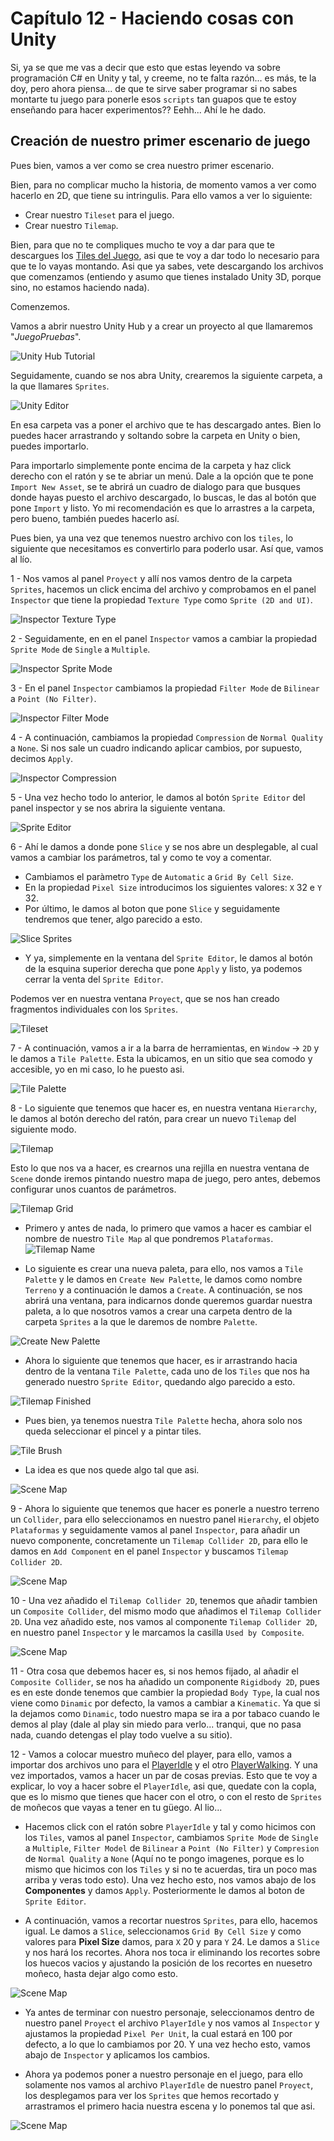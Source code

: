 # Capítulo 12 - Haciendo cosas con Unity 

Si, ya se que me vas a decir que esto que estas leyendo va sobre programación C# en Unity y tal, y creeme, no te falta razón... es más, te la doy, pero ahora piensa... de que te sirve saber programar si no sabes montarte tu juego para ponerle esos `scripts` tan guapos que te estoy enseñando para hacer experimentos?? Eehh... Ahí le he dado. 

## Creación de nuestro primer escenario de juego

Pues bien, vamos a ver como se crea nuestro primer escenario.

Bien, para no complicar mucho la historia, de momento vamos a ver como hacerlo en 2D, que tiene su intringulis. Para ello vamos a ver lo siguiente:

* Crear nuestro `Tileset` para el juego.
* Crear nuestro `Tilemap`.

Bien, para que no te compliques mucho te voy a dar para que te descargues los [Tiles del Juego](../resources/Material_Juego_2D/tiles), asi que te voy a dar todo lo necesario para que te lo vayas montando. Asi que ya sabes, vete descargando los archivos que comenzamos (entiendo y asumo que tienes instalado Unity 3D, porque sino, no estamos haciendo nada).

Comenzemos.

Vamos a abrir nuestro Unity Hub y a crear un proyecto al que llamaremos "_JuegoPruebas_".

![Unity Hub Tutorial](../img/11_UnityHubTutorial.png)

Seguidamente, cuando se nos abra Unity, crearemos la siguiente carpeta, a la que llamares `Sprites`.

![Unity Editor](../img/11_UnityEditor.png)

En esa carpeta vas a poner el archivo que te has descargado antes. Bien lo puedes hacer arrastrando y soltando sobre la carpeta en Unity o bien, puedes importarlo.

Para importarlo simplemente ponte encima de la carpeta y haz click derecho con el ratón y se te abriar un menú. Dale a la opción que te pone `Import New Asset`, se te abrirá un cuadro de dialogo para que busques donde hayas puesto el archivo descargado, lo buscas, le das al botón que pone `Import` y listo. Yo mi recomendación es que lo arrastres a la carpeta, pero bueno, también puedes hacerlo así.

Pues bien, ya una vez que tenemos nuestro archivo con los `tiles`, lo siguiente que necesitamos es convertirlo para poderlo usar. Así que, vamos al lío.

1 - Nos vamos al panel `Proyect` y allí nos vamos dentro de la carpeta `Sprites`, hacemos un click encima del archivo y comprobamos en el panel `Inspector` que tiene la propiedad `Texture Type` como `Sprite (2D and UI)`.

![Inspector Texture Type](../img/11_TextureType.png)

2 - Seguidamente, en en el panel `Inspector` vamos a cambiar la propiedad `Sprite Mode` de `Single` a `Multiple`.

![Inspector Sprite Mode](../img/11_SpriteMode.png)

3 - En el panel `Inspector` cambiamos la propiedad `Filter Mode` de `Bilinear` a `Point (No Filter)`. 

![Inspector Filter Mode](../img/11_FilterMode.png)

4 - A continuación, cambiamos la propiedad `Compression` de `Normal Quality` a `None`. Si nos sale un cuadro indicando aplicar cambios, por supuesto, decimos `Apply`.

![Inspector Compression](../img/11_Compression.png)

5 - Una vez hecho todo lo anterior, le damos al botón `Sprite Editor` del panel inspector y se nos abrira la siguiente ventana.

![Sprite Editor](../img/11_SpriteEditor.png)

6 - Ahí le damos a donde pone `Slice` y se nos abre un desplegable, al cual vamos a cambiar los parámetros, tal y como te voy a comentar.
	
- Cambiamos el paràmetro `Type` de `Automatic` a `Grid By Cell Size`.
- En la propiedad `Pixel Size` introducimos los siguientes valores: `X` 32 e `Y` 32.
- Por último, le damos al boton que pone `Slice` y seguidamente tendremos que tener, algo parecido a esto.

![Slice Sprites](../img/11_SpriteSlice.png)

- Y ya, simplemente en la ventana del `Sprite Editor`, le damos al botón de la esquina superior derecha que pone `Apply` y listo, ya podemos cerrar la venta del `Sprite Editor`.

Podemos ver en nuestra ventana `Proyect`, que se nos han creado fragmentos individuales con los `Sprites`. 

![Tileset](../img/11_TileSet.png)

7 - A continuación, vamos a ir a la barra de herramientas, en `Window` -> `2D` y le damos a `Tile Palette`. Esta la ubicamos, en un sitio que sea comodo y accesible, yo en mi caso, lo he puesto asi.

![Tile Palette](../img/11_TilePalette.png)

8 - Lo siguiente que tenemos que hacer es, en nuestra ventana `Hierarchy`, le damos al botón derecho del ratón, para crear un nuevo `Tilemap` del siguiente modo.

![Tilemap](../img/11_TileMap.png)

Esto lo que nos va a hacer, es crearnos una rejilla en nuestra ventana de `Scene` donde iremos pintando nuestro mapa de juego, pero antes, debemos configurar unos cuantos de parámetros.

![Tilemap Grid](../img/11_TileMapGrid.png)

 - Primero y antes de nada, lo primero que vamos a hacer es cambiar el nombre de nuestro `Tile Map` al que pondremos `Plataformas`.
 ![Tilemap Name](../img/11_TileMapName.png)

 - Lo siguiente es crear una nueva paleta, para ello, nos vamos a `Tile Palette` y le damos en `Create New Palette`, le damos como nombre `Terreno` y a continuación le damos a `Create`. A continuación, se nos abrirá una ventana, para indicarnos donde queremos guardar nuestra paleta, a lo que nosotros vamos a crear una carpeta dentro de la carpeta `Sprites` a la que le daremos de nombre `Palette`.

![Create New Palette](../img/11_CreateNewPalette.png)

- Ahora lo siguiente que tenemos que hacer, es ir arrastrando hacia dentro de la ventana `Tile Palette`, cada uno de los `Tiles` que nos ha generado nuestro `Sprite Editor`, quedando algo parecido a esto.

![Tilemap Finished](../img/11_TilePaletteDone.png)

- Pues bien, ya tenemos nuestra `Tile Palette` hecha, ahora solo nos queda seleccionar el pincel y a pintar tiles.

![Tile Brush](../img/11_TileBrush.png)

- La idea es que nos quede algo tal que asi.

![Scene Map](../img/11_SceneMap.png)

9 - Ahora lo siguiente que tenemos que hacer es ponerle a nuestro terreno un `Collider`, para ello seleccionamos en nuestro panel `Hierarchy`, el objeto `Plataformas` y seguidamente vamos al panel `Inspector`, para añadir un nuevo componente, concretamente un `Tilemap Collider 2D`, para ello le damos en `Add Component` en el panel `Inspector` y buscamos `Tilemap Collider 2D`.

![Scene Map](../img/11_TilemapCollider2D.png)

10 - Una vez añadido el `Tilemap Collider 2D`, tenemos que añadir tambien un `Composite Collider`, del mismo modo que añadimos el `Tilemap Collider 2D`. Una vez añadido este, nos vamos al componente `Tilemap Collider 2D`, en nuestro panel `Inspector` y le marcamos la casilla `Used by Composite`.

![Scene Map](../img/11_UsedByComposite.png)

11 - Otra cosa que debemos hacer es, si nos hemos fijado, al añadir el `Composite Collider`, se nos ha añadido un componente `Rigidbody 2D`, pues es en este donde tenemos que cambier la propiedad `Body Type`, la cual nos viene como `Dinamic` por defecto, la vamos a cambiar a `Kinematic`. Ya que si la dejamos como `Dinamic`, todo nuestro mapa se ira a por tabaco cuando le demos al play (dale al play sin miedo para verlo... tranqui, que no pasa nada, cuando detengas el play todo vuelve a su sitio).

12 - Vamos a colocar muestro muñeco del player, para ello, vamos a importar dos archivos uno para el [PlayerIdle](../resources/Material_Juego_2D/sprites/PlayerIdle.png) y el otro [PlayerWalking](../resources/Material_Juego_2D/sprites/PlayerWalking.png). Y una vez importados, vamos a hacer un par de cosas previas. Esto que te voy a explicar, lo voy a hacer sobre el `PlayerIdle`, asi que, quedate con la copla, que es lo mismo que tienes que hacer con el otro, o con el resto de `Sprites` de moñecos que vayas a tener en tu güego. Al lio...

 - Hacemos click con el ratón sobre `PlayerIdle` y tal y como hicimos con los `Tiles`, vamos al panel `Inspector`, cambiamos `Sprite Mode` de `Single` a `Multiple`, `Filter Model` de `Bilinear` a `Point (No Filter)` y `Compresion` de `Normal Quality` a `None` (Aquí no te pongo imagenes, porque es lo mismo que hicimos con los `Tiles` y si no te acuerdas, tira un poco mas arriba y veras todo esto). Una vez hecho esto, nos vamos abajo de los __Componentes__ y damos `Apply`. Posteriormente le damos al boton de `Sprite Editor`.

 - A continuación, vamos a recortar nuestros `Sprites`, para ello, hacemos igual. Le damos a `Slice`, seleccionamos `Grid By Cell Size` y como valores para __Pixel Size__ damos, para `X` 20 y para `Y` 24. Le damos a `Slice` y nos hará los recortes. Ahora nos toca ir eliminando los recortes sobre los huecos vacios y ajustando la posición de los recortes en nuesetro moñeco, hasta dejar algo como esto.
 
 ![Scene Map](../img/11_PlayerSlice.png)

 - Ya antes de terminar con nuestro personaje, seleccionamos dentro de nuestro panel `Proyect` el archivo `PlayerIdle` y nos vamos al `Inspector` y ajustamos la propiedad `Pixel Per Unit`, la cual estará en 100 por defecto, a lo que lo cambiamos por 20. Y una vez hecho esto, vamos abajo de `Inspector` y aplicamos los cambios.

 - Ahora ya podemos poner a nuestro personaje en el juego, para ello solamente nos vamos al archivo `PlayerIdle` de nuestro panel `Proyect`, los desplegamos para ver los `Sprites` que hemos recortado y arrastramos el primero hacia nuestra escena y lo ponemos tal que asi.
 
 ![Scene Map](../img/11_PlayerPlace.png)

